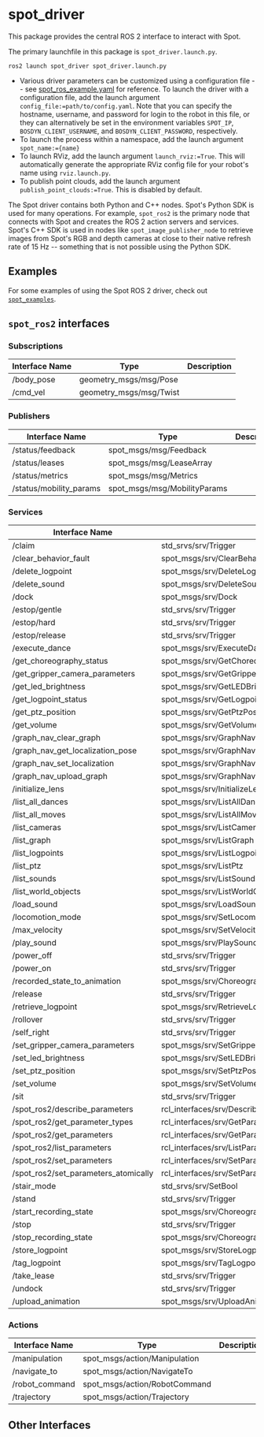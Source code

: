 # spot_driver

This package provides the central ROS 2 interface to interact with Spot. 

The primary launchfile in this package is `spot_driver.launch.py`.

`ros2 launch spot_driver spot_driver.launch.py`

* Various driver parameters can be customized using a configuration file -- see [spot_ros_example.yaml](config/spot_ros_example.yaml) for reference. To launch the driver with a configuration file, add the launch argument `config_file:=path/to/config.yaml`. Note that you can specify the hostname, username, and password for login to the robot in this file, or they can alternatively be set in the environment variables `SPOT_IP`, `BOSDYN_CLIENT_USERNAME`, and `BOSDYN_CLIENT_PASSWORD`, respectively. 
* To launch the process within a namespace, add the launch argument `spot_name:={name}`
* To launch RViz, add the launch argument `launch_rviz:=True`. This will automatically generate the appropriate RViz config file for your robot's name using `rviz.launch.py`.
* To publish point clouds, add the launch argument `publish_point_clouds:=True`. This is disabled by default.


The Spot driver contains both Python and C++ nodes. Spot's Python SDK is used for many operations. For example, `spot_ros2` is the primary node that connects with Spot and creates the ROS 2 action servers and services. Spot's C++ SDK is used in nodes like `spot_image_publisher_node` to retrieve images from Spot's RGB and depth cameras at close to their native refresh rate of 15 Hz -- something that is not possible using the Python SDK. 

## Examples
For some examples of using the Spot ROS 2 driver, check out [`spot_examples`](../spot_examples/).


## `spot_ros2` interfaces

### Subscriptions
|Interface Name                                    |Type                                              |Description                                       |
|--------------------------------------------------|--------------------------------------------------|--------------------------------------------------|
|/body_pose                                        |geometry_msgs/msg/Pose                            |    | 
|/cmd_vel                                          |geometry_msgs/msg/Twist                           |    | 


### Publishers
|Interface Name                                    |Type                                              |Description                                       |
|--------------------------------------------------|--------------------------------------------------|--------------------------------------------------|
|/status/feedback                                  |spot_msgs/msg/Feedback                            |    | 
|/status/leases                                    |spot_msgs/msg/LeaseArray                          |    | 
|/status/metrics                                   |spot_msgs/msg/Metrics                             |    | 
|/status/mobility_params                           |spot_msgs/msg/MobilityParams                      |    | 


### Services

|Interface Name                                    |Type                                              |Description                                       |
|--------------------------------------------------|--------------------------------------------------|--------------------------------------------------|
|/claim                                            |std_srvs/srv/Trigger                              |    | 
|/clear_behavior_fault                             |spot_msgs/srv/ClearBehaviorFault                  |    | 
|/delete_logpoint                                  |spot_msgs/srv/DeleteLogpoint                      |    | 
|/delete_sound                                     |spot_msgs/srv/DeleteSound                         |    | 
|/dock                                             |spot_msgs/srv/Dock                                |    | 
|/estop/gentle                                     |std_srvs/srv/Trigger                              |    | 
|/estop/hard                                       |std_srvs/srv/Trigger                              |    | 
|/estop/release                                    |std_srvs/srv/Trigger                              |    | 
|/execute_dance                                    |spot_msgs/srv/ExecuteDance                        |    | 
|/get_choreography_status                          |spot_msgs/srv/GetChoreographyStatus               |    | 
|/get_gripper_camera_parameters                    |spot_msgs/srv/GetGripperCameraParameters          |    | 
|/get_led_brightness                               |spot_msgs/srv/GetLEDBrightness                    |    | 
|/get_logpoint_status                              |spot_msgs/srv/GetLogpointStatus                   |    | 
|/get_ptz_position                                 |spot_msgs/srv/GetPtzPosition                      |    | 
|/get_volume                                       |spot_msgs/srv/GetVolume                           |    | 
|/graph_nav_clear_graph                            |spot_msgs/srv/GraphNavClearGraph                  |    | 
|/graph_nav_get_localization_pose                  |spot_msgs/srv/GraphNavGetLocalizationPose         |    | 
|/graph_nav_set_localization                       |spot_msgs/srv/GraphNavSetLocalization             |    | 
|/graph_nav_upload_graph                           |spot_msgs/srv/GraphNavUploadGraph                 |    | 
|/initialize_lens                                  |spot_msgs/srv/InitializeLens                      |    | 
|/list_all_dances                                  |spot_msgs/srv/ListAllDances                       |    | 
|/list_all_moves                                   |spot_msgs/srv/ListAllMoves                        |    | 
|/list_cameras                                     |spot_msgs/srv/ListCameras                         |    | 
|/list_graph                                       |spot_msgs/srv/ListGraph                           |    | 
|/list_logpoints                                   |spot_msgs/srv/ListLogpoints                       |    | 
|/list_ptz                                         |spot_msgs/srv/ListPtz                             |    | 
|/list_sounds                                      |spot_msgs/srv/ListSounds                          |    | 
|/list_world_objects                               |spot_msgs/srv/ListWorldObjects                    |    | 
|/load_sound                                       |spot_msgs/srv/LoadSound                           |    | 
|/locomotion_mode                                  |spot_msgs/srv/SetLocomotion                       |    | 
|/max_velocity                                     |spot_msgs/srv/SetVelocity                         |    | 
|/play_sound                                       |spot_msgs/srv/PlaySound                           |    | 
|/power_off                                        |std_srvs/srv/Trigger                              |    | 
|/power_on                                         |std_srvs/srv/Trigger                              |    | 
|/recorded_state_to_animation                      |spot_msgs/srv/ChoreographyRecordedStateToAnimation|    | 
|/release                                          |std_srvs/srv/Trigger                              |    | 
|/retrieve_logpoint                                |spot_msgs/srv/RetrieveLogpoint                    |    | 
|/rollover                                         |std_srvs/srv/Trigger                              |    | 
|/self_right                                       |std_srvs/srv/Trigger                              |    | 
|/set_gripper_camera_parameters                    |spot_msgs/srv/SetGripperCameraParameters          |    | 
|/set_led_brightness                               |spot_msgs/srv/SetLEDBrightness                    |    | 
|/set_ptz_position                                 |spot_msgs/srv/SetPtzPosition                      |    | 
|/set_volume                                       |spot_msgs/srv/SetVolume                           |    | 
|/sit                                              |std_srvs/srv/Trigger                              |    | 
|/spot_ros2/describe_parameters                    |rcl_interfaces/srv/DescribeParameters             |    | 
|/spot_ros2/get_parameter_types                    |rcl_interfaces/srv/GetParameterTypes              |    | 
|/spot_ros2/get_parameters                         |rcl_interfaces/srv/GetParameters                  |    | 
|/spot_ros2/list_parameters                        |rcl_interfaces/srv/ListParameters                 |    | 
|/spot_ros2/set_parameters                         |rcl_interfaces/srv/SetParameters                  |    | 
|/spot_ros2/set_parameters_atomically              |rcl_interfaces/srv/SetParametersAtomically        |    | 
|/stair_mode                                       |std_srvs/srv/SetBool                              |    | 
|/stand                                            |std_srvs/srv/Trigger                              |    | 
|/start_recording_state                            |spot_msgs/srv/ChoreographyStartRecordingState     |    | 
|/stop                                             |std_srvs/srv/Trigger                              |    | 
|/stop_recording_state                             |spot_msgs/srv/ChoreographyStopRecordingState      |    | 
|/store_logpoint                                   |spot_msgs/srv/StoreLogpoint                       |    | 
|/tag_logpoint                                     |spot_msgs/srv/TagLogpoint                         |    | 
|/take_lease                                       |std_srvs/srv/Trigger                              |    | 
|/undock                                           |std_srvs/srv/Trigger                              |    | 
|/upload_animation                                 |spot_msgs/srv/UploadAnimation                     |    | 


### Actions
|Interface Name                                    |Type                                              |Description                                       |
|--------------------------------------------------|--------------------------------------------------|--------------------------------------------------|
|/manipulation                                     |spot_msgs/action/Manipulation                     |    | 
|/navigate_to                                      |spot_msgs/action/NavigateTo                       |    | 
|/robot_command                                    |spot_msgs/action/RobotCommand                     |    | 
|/trajectory                                       |spot_msgs/action/Trajectory                       |    | 


## Other Interfaces
